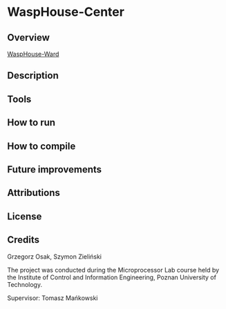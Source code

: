 # WaspHouse-Center
## Overview 
[WaspHouse-Ward](https://github.com/PUT-PTM/WaspHouse-Ward)
## Description
## Tools 
## How to run
## How to compile
## Future improvements
## Attributions 
## License 
## Credits
Grzegorz Osak, Szymon Zieliński

The project was conducted during the Microprocessor Lab course held by the Institute of Control and Information Engineering, Poznan University of Technology.

Supervisor: Tomasz Mańkowski
